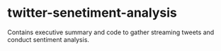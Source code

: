 # twitter-senetiment-analysis
Contains executive summary and code to gather streaming tweets and conduct sentiment analysis.
